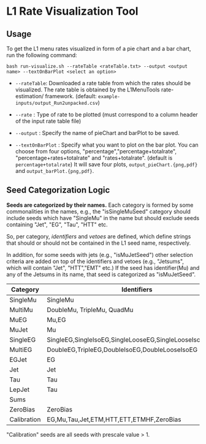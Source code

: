# L1 Rate Visualization Tool

## Usage
To get the L1 menu rates visualized in form of a pie chart and a bar chart, run the following command:
```
bash run-visualize.sh --rateTable <rateTable.txt> --output <output name> --textOnBarPlot <select an option>

```
* `--rateTable`: Downloaded a rate table from which the rates should be visualized.
  The rate table is obtained by the L1MenuTools rate-estimation/ framework.
  (default: `example-inputs/output_Run2unpacked.csv`)
* `--rate`     : Type of rate to be plotted (must correspond to a column header of the
  input rate table file)
* `--output`   : Specify the name of pieChart and barPlot to be saved.

* `--textOnBarPlot`   : Specify what you want to plot on the bar plot. 
  You can choose from four options, "percentage","percentage+totalrate", "percentage+rates+totalrate" and "rates+totalrate".
  (default is `percentage+totalrate`)
It will save four plots, `output_pieChart.{png,pdf}` and `output_barPlot.{png,pdf}`.


## Seed Categorization Logic
**Seeds are categorized by their names.** Each category is formed by some commonalities in the names, e.g., the "isSingleMuSeed" category should include seeds which have "SingleMu" in the name but should exclude seeds containing "Jet", "EG", "Tau", "HTT" etc.

So, per category, *identifiers* and *vetoes* are defined, which define strings that should or should not be contained in the L1 seed name, respectively.

In addition, for some seeds with jets (e.g., "isMuJetSeed") other selection criteria are added on top of the identifiers and vetoes (e.g., "Jetsums", which will contain "Jet", "HTT","EMT" etc.)
If the seed has identifier(Mu) and any of the Jetsums in its name, that seed is categorized as "isMuJetSeed". 

Category | Identifiers | Vetoes | Additional requirements |
---|---|---|---|
SingleMu | SingleMu | Jet,EG,Tau,ETM,HTT,ETT,ETMHF,ZeroBias | |
MultiMu | DoubleMu, TripleMu, QuadMu |Jet,EG,Tau,ETM,HTT,ETT,ETMHF,ZeroBias | |
MuEG | Mu,EG | Jet,Tau,ETM,HTT,ETT,ETMHF,ZeroBias | |
MuJet | Mu | EG,Tau,ZeroBias| Jet,ETM,HTT,ETMHF|
SingleEG| SingleEG,SingleIsoEG,SingleLooseEG,SingleLooseIsoEG,IsoEG| Jet,Mu,Tau,ETM,HTT,ETT,ETMHF,ZeroBias,Double| |
MultiEG| DoubleEG,TripleEG,DoubleIsoEG,DoubleLooseIsoEG| Jet,Mu,Tau,ETM,HTT,ETT,ETMHF,ZeroBias,Double| |
EGJet| EG| Mu,Tau,ZeroBias| Jet,ETM,HTT,ETT,ETMHF|
Jet| Jet| EG,Mu,Tau,ETM,HTT,ETT,ETMHF,ZeroBias| |
Tau| Tau| EG,Mu,Jet,ETM,HTT,ETT,ETMHF,ZeroBias| |
LepJet| Tau| ZeroBias| EG,Mu,Jet,ETM,HTT,ETT,ETMHF|
Sums| | EG,Mu,Tau,ZeroBias| ETM,HTT,ETT,ETMHF|
ZeroBias| ZeroBias| EG,Mu,Tau,Jet,ETM,HTT,ETT,ETMHF| |
Calibration| EG,Mu,Tau,Jet,ETM,HTT,ETT,ETMHF,ZeroBias| | |

"Calibration" seeds are all seeds with prescale value > 1.
